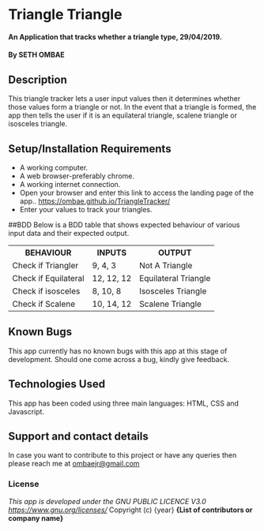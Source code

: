 # Triangle Triangle
#### An Application that tracks whether a triangle type, 29/04/2019.
#### By **SETH OMBAE**

## Description
This triangle tracker lets a user input values then it determines whether those values form a triangle or not. In the event that a triangle is formed, the app then tells the user if it is an equilateral triangle, scalene triangle or isosceles triangle.

## Setup/Installation Requirements
* A working computer.
* A web browser-preferably chrome.
* A working internet connection.
* Open your browser and enter this link to access the landing page of the app.. https://ombae.github.io/TriangleTracker/
* Enter your values to track your triangles.

##BDD
Below is a BDD table that shows expected behaviour of various input data and their expected output.

<table>
  <tr>
    <th>BEHAVIOUR</th>
    <th>INPUTS</th>
    <th>OUTPUT</th>
  </tr>
  <tr>
  <td>Check if Triangler</td>
  <td>9, 4, 3</td>
  <td>Not A Triangle</td>
  </tr>
  <tr>
  <td>Check if Equilateral</td>
  <td>12, 12, 12</td>
  <td>Equilateral Triangle</td>
  </tr>
  <tr>
  <td>Check if isosceles</td>
  <td>8, 10, 8</td>
  <td>Isosceles Triangle</td>
  </tr>
  <tr>
    <td>Check if Scalene</td>
    <td>10, 14, 12</td>
    <td>Scalene Triangle</td>
  </tr>
</table>

## Known Bugs
This app currently has no known bugs with this app at this stage of development. Should one come across a bug, kindly give feedback.

## Technologies Used
This app has been coded using three main languages: HTML, CSS and Javascript.

## Support and contact details
In case you want to contribute to this project or have any queries then please reach me at ombaejr@gmail.com

### License
*This app is developed under the GNU PUBLIC LICENCE V3.0 https://www.gnu.org/licenses/*
Copyright (c) {year} **{List of contributors or company name}**
